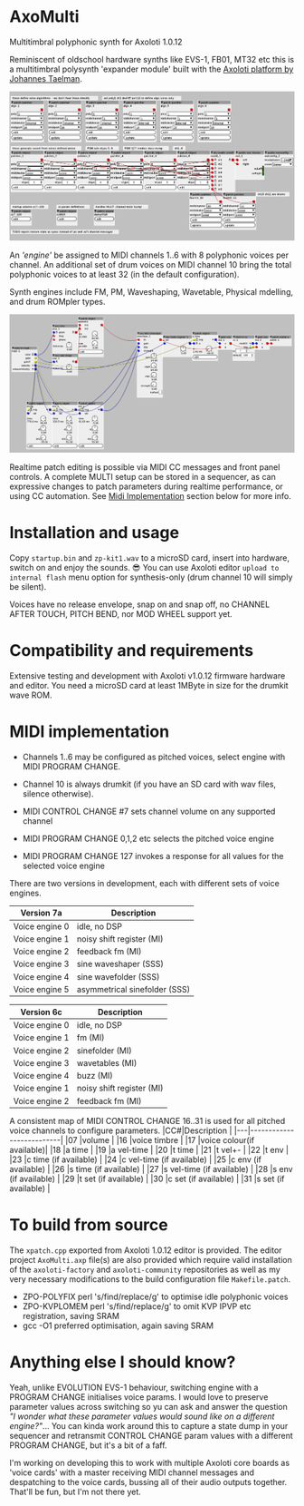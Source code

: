 # AxoMulti
Multitimbral polyphonic synth for Axoloti 1.0.12

Reminiscent of oldschool hardware synths like EVS-1, FB01, MT32 etc this is a multitimbral polysynth 'expander module' built with the [Axoloti platform by Johannes Taelman](https://github.com/axoloti/axoloti).

![detail of the patch](images/xpatch.png)

An _'engine'_ be assigned to MIDI channels 1..6 with 8 polyphonic voices per channel. An additional set of drum voices on MIDI channel 10 bring the total polyphonic voices to at least 32 (in the default configuration).

Synth engines include FM, PM, Waveshaping, Wavetable, Physical mdelling, and drum ROMpler types.

![one of the engines](images/engine.png)

Realtime patch editing is possible via MIDI CC messages and front panel controls. A complete MULTI setup can be stored in a sequencer, as can expressive changes to patch parameters during realtime performance, or using CC automation. See [Midi Implementation](#midi-implementation) section below for more info.

# Installation and usage

Copy `startup.bin` and `zp-kit1.wav` to a microSD card, insert into hardware, switch on and enjoy the sounds. 😎
You can use Axoloti editor `upload to internal flash` menu option for synthesis-only (drum channel 10 will simply be silent).

Voices have no release envelope, snap on and snap off, no CHANNEL AFTER TOUCH, PITCH BEND, nor MOD WHEEL support yet.

# Compatibility and requirements

Extensive testing and development with Axoloti v1.0.12 firmware hardware and editor. You need a microSD card at least 1MByte in size for the drumkit wave ROM. 

# MIDI implementation

* Channels 1..6 may be configured as pitched voices, select engine with MIDI PROGRAM CHANGE.
* Channel 10 is always drumkit (if you have an SD card with wav files, silence otherwise).

* MIDI CONTROL CHANGE #7 sets channel volume on any supported channel
* MIDI PROGRAM CHANGE 0,1,2 etc selects the pitched voice engine
* MIDI PROGRAM CHANGE 127 invokes a response for all values for the selected voice engine

There are two versions in development, each with different sets of voice engines.

|Version 7a     |Description                    |
|---------------|-------------------------------|
|Voice engine 0 | idle, no DSP                  |
|Voice engine 1 | noisy shift register (MI)     |
|Voice engine 2 | feedback fm (MI)              |
|Voice engine 3 | sine waveshaper (SSS)         |
|Voice engine 4 | sine wavefolder (SSS)         |
|Voice engine 5 | asymmetrical sinefolder (SSS) |

|Version 6c     |Description                    |
|---------------|-------------------------------|
|Voice engine 0 | idle, no DSP                  |
|Voice engine 1 | fm (MI)                       |
|Voice engine 2 | sinefolder (MI)               |
|Voice engine 3 | wavetables (MI)               |
|Voice engine 4 | buzz (MI)                     |
|Voice engine 1 | noisy shift register (MI)     |
|Voice engine 2 | feedback fm (MI)              |

A consistent map of MIDI CONTROL CHANGE 16..31 is used for all pitched voice channels to configure parameters.
|CC#|Description               |
|---|--------------------------|
|07	|volume                    |
|16	|voice timbre              |
|17	|voice colour(if available)|
|18	|a time                    |
|19	|a vel-time                |
|20	|t time                    |
|21	|t vel+-                   |
|22	|t env                     |
|23	|c time     (if available) |
|24	|c vel-time (if available) |
|25	|c env      (if available) |
|26	|s time     (if available) |
|27	|s vel-time	(if available) |
|28	|s env      (if available) |
|29 |t set      (if available) |
|30 |c set      (if available) |
|31 |s set      (if available) |

# To build from source

The `xpatch.cpp` exported from Axoloti 1.0.12 editor is provided.
The editor project `AxoMulti.axp` file(s) are also provided which require valid installation of the `axoloti-factory` and `axoloti-community` repositories as well as my very necessary modifications to the build configuration file `Makefile.patch`.

* ZPO-POLYFIX perl 's/find/replace/g' to optimise idle polyphonic voices
* ZPO-KVPLOMEM perl 's/find/replace/g' to omit KVP IPVP etc registration, saving SRAM
* gcc -O1 preferred optimisation, again saving SRAM

# Anything else I should know?

Yeah, unlike EVOLUTION EVS-1 behaviour, switching engine with a PROGRAM CHANGE initialises voice params. I would love to preserve parameter values across switching so yu can ask and answer the question _"I wonder what these parameter values would sound like on a different engine?"_... You can kinda work around this to capture a state dump in your sequencer and retransmit CONTROL CHANGE param values with a different PROGRAM CHANGE, but it's a bit of a faff.

I'm working on developing this to work with multiple Axoloti core boards as 'voice cards' with a master receiving MIDI channel messages and despatching to the voice cards, bussing all of their audio outputs together. That'll be fun, but I'm not there yet.
